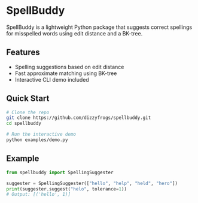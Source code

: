 # SpellBuddy

SpellBuddy is a lightweight Python package that suggests correct spellings for misspelled words using edit distance and a BK-tree.

## Features

- Spelling suggestions based on edit distance
- Fast approximate matching using BK-tree
- Interactive CLI demo included

## Quick Start

```bash
# Clone the repo
git clone https://github.com/dizzyfrogs/spellbuddy.git
cd spellbuddy

# Run the interactive demo
python examples/demo.py
```

## Example

```python
from spellbuddy import SpellingSuggester

suggester = SpellingSuggester(["hello", "help", "held", "hero"])
print(suggester.suggest("helo", tolerance=1))
# Output: [('hello', 1)]
```
